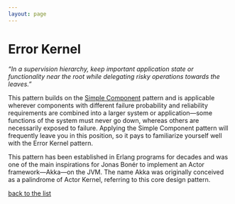 ```yaml
---
layout: page
---
```

# Error Kernel

_“In a supervision hierarchy, keep important application state or functionality near the root while delegating risky operations towards the leaves.”_

This pattern builds on the [Simple Component](./simple-component.html) pattern and is applicable wherever
components with different failure probability and reliability requirements are
combined into a larger system or application—some functions of the system must
never go down, whereas others are necessarily exposed to failure. Applying the
Simple Component pattern will frequently leave you in this position, so it pays
to familiarize yourself well with the Error Kernel pattern.

This pattern has been established in Erlang programs for decades and was one of
the main inspirations for Jonas Bonér to implement an Actor framework—Akka—on
the JVM. The name Akka was originally conceived as a palindrome of Actor
Kernel, referring to this core design pattern.


[back to the list](../categories.html)
